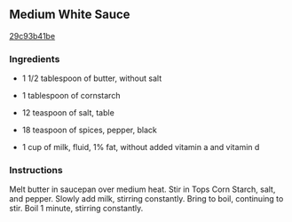 ## Medium White Sauce

[29c93b41be](http://www.food.com/recipe/medium-white-sauce-275992)

### Ingredients

 - 1 1/2 tablespoon of butter, without salt

 - 1 tablespoon of cornstarch

 - 12 teaspoon of salt, table

 - 18 teaspoon of spices, pepper, black

 - 1 cup of milk, fluid, 1% fat, without added vitamin a and vitamin d

### Instructions

Melt butter in saucepan over medium heat. Stir in Tops Corn Starch, salt, and pepper. Slowly add milk, stirring constantly. Bring to boil, continuing to stir. Boil 1 minute, stirring constantly.